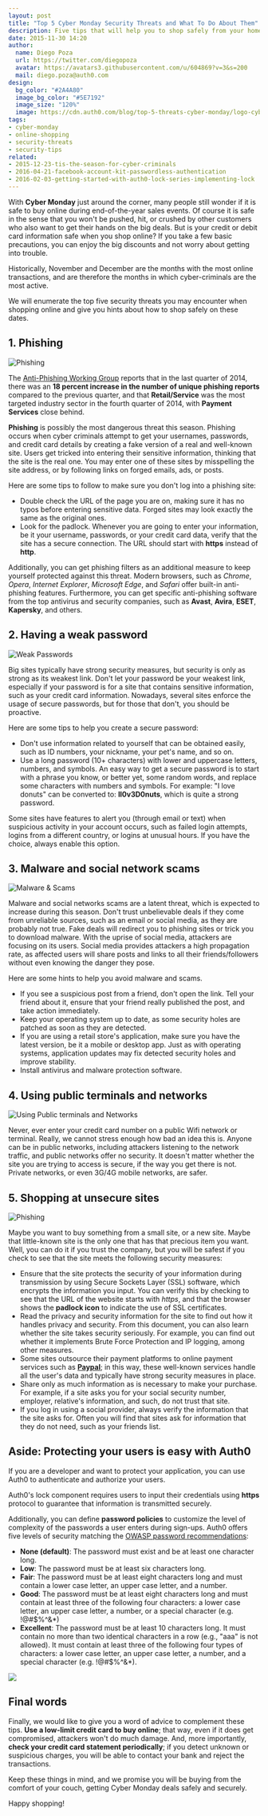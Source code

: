 ```yaml
---
layout: post
title: "Top 5 Cyber Monday Security Threats and What To Do About Them"
description: Five tips that will help you to shop safely from your home during the sale season
date: 2015-11-30 14:20
author: 
  name: Diego Poza
  url: https://twitter.com/diegopoza
  avatar: https://avatars3.githubusercontent.com/u/604869?v=3&s=200
  mail: diego.poza@auth0.com
design: 
  bg_color: "#2A4A80"
  image_bg_color: "#5E7192"
  image_size: "120%"
  image: https://cdn.auth0.com/blog/top-5-threats-cyber-monday/logo-cybermonday.png
tags: 
- cyber-monday
- online-shopping
- security-threats
- security-tips
related:
- 2015-12-23-tis-the-season-for-cyber-criminals
- 2016-04-21-facebook-account-kit-passwordless-authentication
- 2016-02-03-getting-started-with-auth0-lock-series-implementing-lock
---
```


With **Cyber Monday** just around the corner, many people still wonder if it is safe to buy online during end-of-the-year sales events. Of course it is safe in the sense that you won't be pushed, hit, or crushed by other customers who also want to get their hands on the big deals. But is your credit or debit card information safe when you shop online? If you take a few basic precautions, you can enjoy the big discounts and not worry about getting into trouble.

Historically, November and December are the months with the most online transactions, and are therefore the months in which cyber-criminals are the most active.

We will enumerate the top five security threats you may encounter when shopping online and give you hints about how to shop safely on these dates.

## 1. Phishing
![Phishing](https://cdn.auth0.com/blog/top-5-threats-cyber-monday/Phishing.png) 

The [Anti-Phishing Working Group](http://www.antiphishing.org/) reports that in the last quarter of 2014, there was an **18 percent increase in the number of unique phishing reports** compared to the previous quarter, and that **Retail/Service** was the most targeted industry sector in the fourth quarter of 2014, with **Payment Services** close behind.

**Phishing** is possibly the most dangerous threat this season. Phishing occurs when cyber criminals attempt to get your usernames, passwords, and credit card details by creating a fake version of a real and well-known site. Users get tricked into entering their sensitive information, thinking that the site is the real one. You may enter one of these sites by misspelling the site address, or by following links on forged emails, ads, or posts.

Here are some tips to follow to make sure you don't log into a phishing site:

- Double check the URL of the page you are on, making sure it has no typos before entering sensitive data. Forged sites may look exactly the same as the original ones.
- Look for the padlock. Whenever you are going to enter your information, be it your username, passwords, or your credit card data, verify that the site has a secure connection. The URL should start with **https** instead of **http**.

Additionally, you can get phishing filters as an additional measure to keep yourself protected against this threat. Modern browsers, such as  *Chrome*, *Opera*, *Internet Explorer*, *Microsoft Edge*, and *Safari* offer built-in anti-phishing features. Furthermore, you can get specific anti-phishing software from the top antivirus and security companies, such as **Avast**, **Avira**, **ESET**, **Kapersky**, and others.

## 2. Having a weak password

![Weak Passwords](https://cdn.auth0.com/blog/top-5-threats-cyber-monday/Weak-Password.png)

Big sites typically have strong security measures, but security is only as strong as its weakest link. Don't let your password be your weakest link, especially if your password is for a site that contains sensitive information, such as your credit card information. Nowadays, several sites enforce the usage of secure passwords, but for those that don't, you should be proactive.

Here are some tips to help you create a secure password:

- Don't use information related to yourself that can be obtained easily, such as ID numbers, your nickname, your pet's name, and so on.
- Use a long password (10+ characters) with lower and uppercase letters, numbers, and symbols. An easy way to get a secure password is to start with a phrase you know, or better yet, some random words, and replace some characters with numbers and symbols. For example: "I love donuts" can be converted to: **Il0v3D0nuts**, which is quite a strong password.

Some sites have features to alert you (through email or text) when suspicious activity in your account occurs, such as failed login attempts, logins from a different country, or logins at unusual hours. If you have the choice, always enable this option.

## 3. Malware and social network scams

![Malware & Scams](https://cdn.auth0.com/blog/top-5-threats-cyber-monday/Malware-2.png)

Malware and social networks scams are a latent threat, which is expected to increase during this season. Don't trust unbelievable deals if they come from unreliable sources, such as an email or social media, as they are probably not true. Fake deals will redirect you to phishing sites or trick you to download malware. With the uprise of social media, attackers are focusing on its users. Social media provides attackers a high propagation rate, as affected users will share posts and links to all their friends/followers without even knowing the danger they pose.

Here are some hints to help you avoid malware and scams.

- If you see a suspicious post from a friend, don't open the link. Tell your friend about it, ensure that your friend really published the post, and take action immediately.
- Keep your operating system up to date, as some security holes are patched as soon as they are detected.
- If you are using a retail store's application, make sure you have the latest version, be it a mobile or desktop app. Just as with operating systems, application updates may fix detected security holes and improve stability.
- Install antivirus and malware protection software.

## 4. Using public terminals and networks

![Using Public terminals and Networks](https://cdn.auth0.com/blog/top-5-threats-cyber-monday/Public-Networks.png)

Never, ever enter your credit card number on a public Wifi network or terminal. Really, we cannot stress enough how bad an idea this is. Anyone can be in public networks, including attackers listening to the network traffic, and public networks offer no security. It doesn't matter whether the site you are trying to access is secure, if the way you get there is not. Private networks, or even 3G/4G mobile networks, are safer.


## 5. Shopping at unsecure sites

![Phishing](https://cdn.auth0.com/blog/top-5-threats-cyber-monday/Unsecure-Sites.png)

Maybe you want to buy something from a small site, or a new site. Maybe that little-known site is the only one that has that precious item you want. Well, you can do it if you trust the company, but you will be safest if you check to see that the site meets the following security measures:

- Ensure that the site protects the security of your information during transmission by using Secure Sockets Layer (SSL) software, which encrypts the information you input. You can verify this by checking to see that the URL of the website starts with *https*, and that the browser shows the **padlock icon** to indicate the use of SSL certificates.
- Read the privacy and security information for the site to find out how it handles privacy and security. From this document, you can also learn whether the site takes security seriously. For example, you can find out whether it implements Brute Force Protection and IP logging, among other measures.
- Some sites outsource their payment platforms to online payment services such as **[Paypal](http://www.paypal.com)**; in this way, these well-known services handle all the user's data and typically have strong security measures in place. 
- Share only as much information as is necessary to make your purchase. For example, if a site asks you for your social security number, employer, relative's information, and such, do not trust that site.
- If you log in using a social provider, always verify the information that the site asks for. Often you will find that sites ask for information that they do not need, such as your friends list.


## Aside: Protecting your users is easy with Auth0
If you are a developer and want to protect your application, you can use Auth0 to authenticate and authorize your users.

Auth0's lock component requires users to input their credentials using **https** protocol to guarantee that information is transmitted securely.

Additionally, you can define **password policies** to customize the level of complexity of the passwords a user enters during sign-ups. Auth0 offers five levels of security matching the [OWASP password recommendations](https://www.owasp.org/index.php/Authentication_Cheat_Sheet#Implement_Proper_Password_Strength_Controls):

- **None (default)**: The password must exist and be at least one character long.
- **Low**: The password must be at least six characters long.
- **Fair**: The password must be at least eight characters long and must contain a lower case letter, an upper case letter, and a number.
- **Good**: The password must be at least eight characters long and must contain at least three of the following four characters: a lower case letter, an upper case letter, a number, or a special character (e.g. !@#$%^&*)
- **Excellent**: The password must be at least 10 characters long. It must contain no more than two identical characters in a row (e.g., "aaa" is not allowed). It must contain at least three of the following four types of characters: a lower case letter, an upper case letter, a number, and a special character (e.g. !@#$%^&*).

![](https://cdn.auth0.com/blog/top-5-threats-cyber-monday/password-strenght.png)


## Final words

Finally, we would like to give you a word of advice to complement these tips. **Use a low-limit credit card to buy online**; that way, even if it does get compromised, attackers won't do much damage. And, more importantly, **check your credit card statement periodically**; if you detect unknown or suspicious charges, you will be able to contact your bank and reject the transactions.

Keep these things in mind, and we promise you will be buying from the comfort of your couch, getting Cyber Monday deals safely and securely.


Happy shopping!
